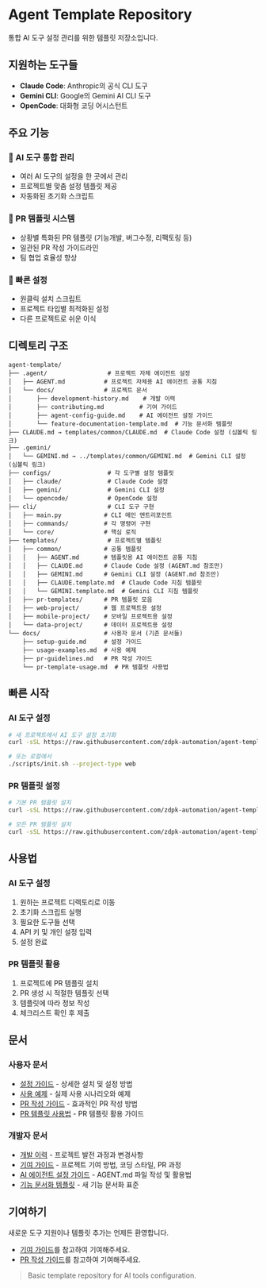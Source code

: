 # Agent Template Repository

통합 AI 도구 설정 관리를 위한 템플릿 저장소입니다.

## 지원하는 도구들

- **Claude Code**: Anthropic의 공식 CLI 도구
- **Gemini CLI**: Google의 Gemini AI CLI 도구  
- **OpenCode**: 대화형 코딩 어시스턴트

## 주요 기능

### 🤖 AI 도구 통합 관리
- 여러 AI 도구의 설정을 한 곳에서 관리
- 프로젝트별 맞춤 설정 템플릿 제공
- 자동화된 초기화 스크립트

### 📝 PR 템플릿 시스템
- 상황별 특화된 PR 템플릿 (기능개발, 버그수정, 리팩토링 등)
- 일관된 PR 작성 가이드라인
- 팀 협업 효율성 향상

### 🚀 빠른 설정
- 원클릭 설치 스크립트
- 프로젝트 타입별 최적화된 설정
- 다른 프로젝트로 쉬운 이식

## 디렉토리 구조

```
agent-template/
├── .agent/                 # 프로젝트 자체 에이전트 설정
│   ├── AGENT.md           # 프로젝트 자체용 AI 에이전트 공통 지침
│   └── docs/              # 프로젝트 문서
│       ├── development-history.md    # 개발 이력
│       ├── contributing.md          # 기여 가이드
│       ├── agent-config-guide.md    # AI 에이전트 설정 가이드
│       └── feature-documentation-template.md  # 기능 문서화 템플릿
├── CLAUDE.md → templates/common/CLAUDE.md  # Claude Code 설정 (심볼릭 링크)
├── .gemini/
│   └── GEMINI.md → ../templates/common/GEMINI.md  # Gemini CLI 설정 (심볼릭 링크)
├── configs/                # 각 도구별 설정 템플릿
│   ├── claude/             # Claude Code 설정
│   ├── gemini/             # Gemini CLI 설정
│   └── opencode/           # OpenCode 설정
├── cli/                    # CLI 도구 구현
│   ├── main.py            # CLI 메인 엔트리포인트
│   ├── commands/          # 각 명령어 구현
│   └── core/              # 핵심 로직
├── templates/              # 프로젝트별 템플릿
│   ├── common/            # 공통 템플릿
│   │   ├── AGENT.md       # 템플릿용 AI 에이전트 공통 지침
│   │   ├── CLAUDE.md      # Claude Code 설정 (AGENT.md 참조만)
│   │   ├── GEMINI.md      # Gemini CLI 설정 (AGENT.md 참조만)
│   │   ├── CLAUDE.template.md  # Claude Code 지침 템플릿
│   │   └── GEMINI.template.md  # Gemini CLI 지침 템플릿
│   ├── pr-templates/      # PR 템플릿 모음
│   ├── web-project/       # 웹 프로젝트용 설정
│   ├── mobile-project/    # 모바일 프로젝트용 설정
│   └── data-project/      # 데이터 프로젝트용 설정
└── docs/                  # 사용자 문서 (기존 문서들)
    ├── setup-guide.md     # 설정 가이드
    ├── usage-examples.md  # 사용 예제
    ├── pr-guidelines.md   # PR 작성 가이드
    └── pr-template-usage.md  # PR 템플릿 사용법
```

## 빠른 시작

### AI 도구 설정
```bash
# 새 프로젝트에서 AI 도구 설정 초기화
curl -sSL https://raw.githubusercontent.com/zdpk-automation/agent-template/main/scripts/init.sh | bash

# 또는 로컬에서
./scripts/init.sh --project-type web
```

### PR 템플릿 설정
```bash
# 기본 PR 템플릿 설치
curl -sSL https://raw.githubusercontent.com/zdpk-automation/agent-template/main/scripts/setup-pr-templates.sh | bash

# 모든 PR 템플릿 설치
curl -sSL https://raw.githubusercontent.com/zdpk-automation/agent-template/main/scripts/setup-pr-templates.sh | bash -s -- --type all
```

## 사용법

### AI 도구 설정
1. 원하는 프로젝트 디렉토리로 이동
2. 초기화 스크립트 실행
3. 필요한 도구들 선택
4. API 키 및 개인 설정 입력
5. 설정 완료

### PR 템플릿 활용
1. 프로젝트에 PR 템플릿 설치
2. PR 생성 시 적절한 템플릿 선택
3. 템플릿에 따라 정보 작성
4. 체크리스트 확인 후 제출

## 문서

### 사용자 문서
- [설정 가이드](docs/setup-guide.md) - 상세한 설치 및 설정 방법
- [사용 예제](docs/usage-examples.md) - 실제 사용 시나리오와 예제
- [PR 작성 가이드](docs/pr-guidelines.md) - 효과적인 PR 작성 방법
- [PR 템플릿 사용법](docs/pr-template-usage.md) - PR 템플릿 활용 가이드

### 개발자 문서
- [개발 이력](.agent/docs/development-history.md) - 프로젝트 발전 과정과 변경사항
- [기여 가이드](.agent/docs/contributing.md) - 프로젝트 기여 방법, 코딩 스타일, PR 과정
- [AI 에이전트 설정 가이드](.agent/docs/agent-config-guide.md) - AGENT.md 파일 작성 및 활용법
- [기능 문서화 템플릿](.agent/docs/feature-documentation-template.md) - 새 기능 문서화 표준

## 기여하기
새로운 도구 지원이나 템플릿 추가는 언제든 환영합니다.
- [기여 가이드](.agent/docs/contributing.md)를 참고하여 기여해주세요.
- [PR 작성 가이드](docs/pr-guidelines.md)를 참고하여 기여해주세요.

>Basic template repository for AI tools configuration.